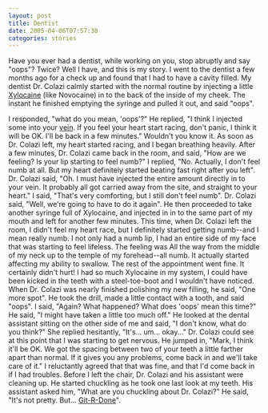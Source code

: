 ```yaml
---
layout: post
title: Dentist
date: 2005-04-06T07:57:38
categories: stories
---
```


Have you ever had a dentist, while working on you, stop abruptly and say
"oops"? Twice? Well I have, and this is my story. I went to the dentist a few
months ago for a check up and found that I had to have a cavity filled. My
dentist Dr. Colazi calmly started with the normal routine by injecting a
little [Xylocaine](http://www.rxlist.com/cgi/generic2/xylocaineinj.htm) (like
Novocaine) in to the back of the inside of my cheek. The instant he finished
emptying the syringe and pulled it out, and said "oops".


I responded, "what do you mean, 'oops'?" He replied, "I think I injected some
into your [vein](http://www.answers.com/vein&r=67). If you feel your heart
start racing, don't panic, I think it will be OK. I'll be back in a few
minutes." Wouldn't you know it. As soon as Dr. Colazi left, my heart started
racing, and I began breathing heavily. After a few minutes, Dr. Colazi came
back in the room, and said, "How are we feeling? Is your lip starting to feel
numb?" I replied, "No. Actually, I don't feel numb at all. But my heart
definitely started beating fast right after you left". Dr. Colazi said, "Oh. I
must have injected the entire amount directly in to your vein. It probably all
got carried away from the site, and straight to your heart." I said, "That's
very comforting, but I still don't feel numb". Dr. Colazi said, "Well, we're
going to have to do it again". He then proceeded to take another syringe full
of Xylocaine, and injected in in to the same part of my mouth and left for
another few minutes. This time, when Dr. Colazi left the room, I didn't feel
my heart race, but I definitely started getting numb--and I mean really numb.
I not only had a numb lip, I had an entire side of my face that was starting
to feel lifeless. The feeling was All the way from the middle of my neck up to
the temple of my forehead--all numb. It actually started affecting my ability
to swallow. The rest of the appointment went fine. It certainly didn't hurt! I
had so much Xylocaine in my system, I could have been kicked in the teeth with
a steel-toe-boot and I wouldn't have noticed. When Dr. Colazi was nearly
finished polishing my new filling, he said, "One more spot". He took the
drill, made a little contact with a tooth, and said "oops". I said, "Again?
What happened? What does 'oops' mean this time?" He said, "I might have taken
a little too much off." He looked at the dental assistant sitting on the other
side of me and said, "I don't know, what do you think?" She replied
hesitantly, "It's... um... okay..." Dr. Colazi could see at this point that I
was starting to get nervous. He jumped in, "Mark, I think it'll be OK. We got
the spacing between two of your teeth a little farther apart than normal. If
it gives you any problems, come back in and we'll take care of it." I
reluctantly agreed that that was fine, and that I'd come back in if I had
troubles. Before I left the chair, Dr. Colazi and his assistant were cleaning
up. He started chuckling as he took one last look at my teeth. His assistant
asked him, "What are you chuckling about Dr. Colazi?" He said, "It's not
pretty. But... [Git-R-Done](http://www.larrythecableguy.com/)".


